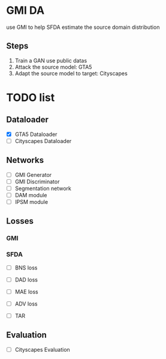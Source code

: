 # GMI DA

use GMI to help SFDA estimate the source domain distribution


## Steps

1. Train a GAN use public datas
2. Attack the source model: GTA5
3. Adapt the source model to target: Cityscapes


# TODO list


## Dataloader

* [x] GTA5 Dataloader
* [ ] Cityscapes Dataloader

## Networks

* [ ] GMI Generator
* [ ] GMI Discriminator
* [ ] Segmentation network
* [ ] DAM module
* [ ] IPSM module

## Losses

### GMI

### SFDA

* [ ] BNS loss
* [ ] DAD loss
* [ ] MAE loss
* [ ] ADV loss
* [ ] TAR


## Evaluation

* [ ] Cityscapes Evaluation

